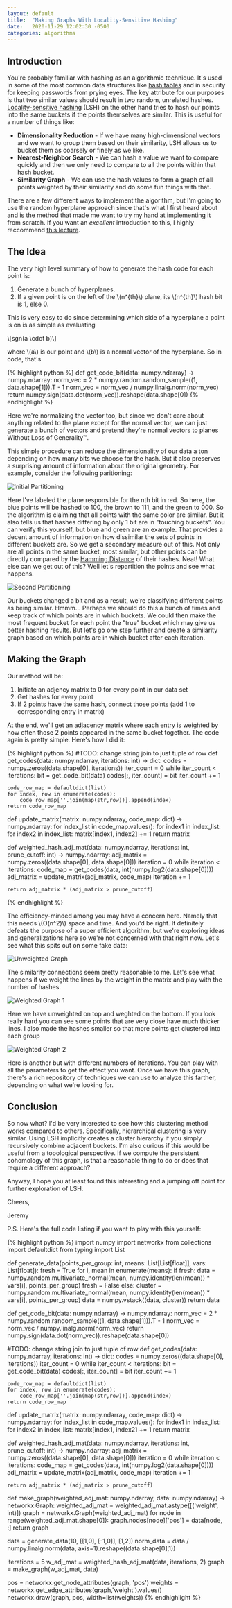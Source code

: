 ```yaml
---
layout: default
title:  "Making Graphs With Locality-Sensitive Hashing"
date:   2020-11-29 12:02:30 -0500
categories: algorithms
---
```


## Introduction
You're probably familiar with hashing as an algorithmic technique. It's used in some of the most common data structures like [hash tables](https://en.wikipedia.org/wiki/Hash_table) and in security for keeping passwords from prying eyes. The key attribute for our purposes is that two similar values should result in two random, unrelated hashes. [Locality-sensitive hashing](https://en.wikipedia.org/wiki/Locality-sensitive_hashing) (LSH) on the other hand tries to hash our points into the same buckets if the points themselves are similar. This is useful for a number of things like:

- **Dimensionality Reduction** - If we have many high-dimensional vectors and we want to group them based on their similarity, LSH allows us to bucket them as coarsely or finely as we like.
- **Nearest-Neighbor Search** - We can hash a value we want to compare quickly and then we only need to compare to all the points within that hash bucket.
- **Similarity Graph** - We can use the hash values to form a graph of all points weighted by their similarity and do some fun things with that. 

There are a few different ways to implement the algorithm, but I'm going to use the random hyperplane approach since that's what I first heard about and is the method that made me want to try my hand at implementing it from scratch. If you want an *excellent* introduction to this, I highly reccommend [this lecture](https://www.youtube.com/watch?v=Arni-zkqMBA).

## The Idea
The very high level summary of how to generate the hash code for each point is:
1. Generate a bunch of hyperplanes. 
2. If a given point is on the left of the \\(n^{th}\\) plane, its \\(n^{th}\\) hash bit is 1, else 0. 

This is very easy to do since determining which side of a hyperplane a point is on is as simple as evaluating

\\[sgn(a \cdot b)\\]

where \\(a\\) is our point and \\(b\\) is a normal vector of the hyperplane. So in code, that's

{% highlight python %}
def get_code_bit(data: numpy.ndarray) -> numpy.ndarray:
    norm_vec = 2 * numpy.random.random_sample((1, data.shape[1])).T - 1
    norm_vec = norm_vec / numpy.linalg.norm(norm_vec)
    return numpy.sign(data.dot(norm_vec)).reshape(data.shape[0])
{% endhighlight %}

Here we're normalizing the vector too, but since we don't care about anything related to the plane except for the normal vector, we can just generate a bunch of vectors and pretend they're normal vectors to planes Without Loss of Generality™. 

This simple procedure can reduce the dimensionality of our data a ton depending on how many bits we choose for the hash. But it also preserves a surprising amount of information about the original geometry. For example, consider the following paritioning:

![Initial Partitioning](/assets/img/hash1.png)

Here I've labeled the plane responsible for the nth bit in red. So here, the blue points will be hashed to 100, the brown to 111, and the green to 000. So the algorithm is claiming that all points with the same color are similar. But it also tells us that hashes differing by only 1 bit are in "touching buckets". You can verify this yourself, but blue and green are an example. That provides a decent amount of information on how dissimilar the sets of points in different buckets are. So we get a secondary measure out of this. Not only are all points in the same bucket, most similar, but other points can be directly compared by the [Hamming Distance](https://en.wikipedia.org/wiki/Hamming_distance) of their hashes. Neat! What else can we get out of this? Well let's repartition the points and see what happens.

![Second Partitioning](/assets/img/hash2.png)

Our buckets changed a bit and as a result, we're classifying different points as being similar. Hmmm... Perhaps we should do this a bunch of times and keep track of which points are in which buckets. We could then make the most frequent bucket for each point the "true" bucket which may give us better hashing results. But let's go one step further and create a similarity graph based on which points are in which bucket after each iteration. 

## Making the Graph
Our method will be:
1. Initiate an adjency matrix to 0 for every point in our data set
2. Get hashes for every point
3. If 2 points have the same hash, connect those points (add 1 to corresponding entry in matrix)

At the end, we'll get an adjacency matrix where each entry is weighted by how often those 2 points appeared in the same bucket together. The code again is pretty simple. Here's how I did it:

{% highlight python %}
#TODO: change string join to just tuple of row
def get_codes(data: numpy.ndarray, iterations: int) -> dict:
    codes = numpy.zeros((data.shape[0], iterations))
    iter_count = 0
    while iter_count < iterations:
        bit = get_code_bit(data)
        codes[:, iter_count] = bit
        iter_count += 1

    code_row_map = defaultdict(list)
    for index, row in enumerate(codes):
        code_row_map[''.join(map(str,row))].append(index)
    return code_row_map


def update_matrix(matrix: numpy.ndarray, code_map: dict) -> numpy.ndarray:
    for index_list in code_map.values():
        for index1 in index_list:
            for index2 in index_list:
                matrix[index1, index2] += 1
    return matrix


def weighted_hash_adj_mat(data: numpy.ndarray, iterations: int, prune_cutoff: int) -> numpy.ndarray:
    adj_matrix = numpy.zeros((data.shape[0], data.shape[0]))
    iteration = 0
    while iteration < iterations:
        code_map = get_codes(data, int(numpy.log2(data.shape[0])))
        adj_matrix = update_matrix(adj_matrix, code_map)
        iteration += 1
    
    return adj_matrix * (adj_matrix > prune_cutoff)
{% endhighlight %}

The efficiency-minded among you may have a concern here. Namely that this needs \\(O(n^2)\\) space and time. And you'd be right. It definitely defeats the purpose of a super efficient algorithm, but we're exploring ideas and generalizations here so we're not concerned with that right now. Let's see what this spits out on some fake data:

![Unweighted Graph](/assets/img/graph1.png)

The similarity connections seem pretty reasonable to me. Let's see what happens if we weight the lines by the weight in the matrix and play with the number of hashes.

![Weighted Graph 1](/assets/img/graph2.png)

Here we have unweighted on top and weghted on the bottom. If you look really hard you can see some points that are very close have much thicker lines. I also made the hashes smaller so that more points get clustered into each group

![Weighted Graph 2](/assets/img/graph3.png)

Here is another but with different numbers of iterations. You can play with all the parameters to get the effect you want. Once we have this graph, there's a rich repository of techniques we can use to analyze this farther, depending on what we're looking for. 

## Conclusion
So now what? I'd be very interested to see how this clustering method works compared to others. Specifically, hierarchical clustering is very similar. Using LSH implicitly creates a cluster hierarchy if you simply recursively combine adjacent buckets. I'm also curious if this would be useful from a topological perspective. If we compute the persistent cohomology of this graph, is that a reasonable thing to do or does that require a different approach?

Anyway, I hope you at least found this interesting and a jumping off point for further exploration of LSH. 

Cheers,

Jeremy

P.S. Here's the full code listing if you want to play with this yourself:

{% highlight python %}
import numpy
import networkx
from collections import defaultdict
from typing import List

def generate_data(points_per_group: int, means: List[List[float]], vars: List[float]):
    fresh = True
    for i, mean in enumerate(means):
        if fresh:
            data = numpy.random.multivariate_normal(mean, numpy.identity(len(mean)) * vars[i], points_per_group)
            fresh = False
        else:
            cluster = numpy.random.multivariate_normal(mean, numpy.identity(len(mean)) * vars[i], points_per_group)
            data = numpy.vstack((data, cluster))
    return data

def get_code_bit(data: numpy.ndarray) -> numpy.ndarray:
    norm_vec = 2 * numpy.random.random_sample((1, data.shape[1])).T - 1
    norm_vec = norm_vec / numpy.linalg.norm(norm_vec)
    return numpy.sign(data.dot(norm_vec)).reshape(data.shape[0])


#TODO: change string join to just tuple of row
def get_codes(data: numpy.ndarray, iterations: int) -> dict:
    codes = numpy.zeros((data.shape[0], iterations))
    iter_count = 0
    while iter_count < iterations:
        bit = get_code_bit(data)
        codes[:, iter_count] = bit
        iter_count += 1

    code_row_map = defaultdict(list)
    for index, row in enumerate(codes):
        code_row_map[''.join(map(str,row))].append(index)
    return code_row_map


def update_matrix(matrix: numpy.ndarray, code_map: dict) -> numpy.ndarray:
    for index_list in code_map.values():
        for index1 in index_list:
            for index2 in index_list:
                matrix[index1, index2] += 1
    return matrix


def weighted_hash_adj_mat(data: numpy.ndarray, iterations: int, prune_cutoff: int) -> numpy.ndarray:
    adj_matrix = numpy.zeros((data.shape[0], data.shape[0]))
    iteration = 0
    while iteration < iterations:
        code_map = get_codes(data, int(numpy.log2(data.shape[0])))
        adj_matrix = update_matrix(adj_matrix, code_map)
        iteration += 1
    
    return adj_matrix * (adj_matrix > prune_cutoff)


def make_graph(weighted_adj_mat: numpy.ndarray, data: numpy.ndarray) -> networkx.Graph:
    weighted_adj_mat = weighted_adj_mat.astype([('weight', int)])
    graph = networkx.Graph(weighted_adj_mat)
    for node in range(weighted_adj_mat.shape[0]):
        graph.nodes[node]['pos'] = data[node, :]
    return graph

data = generate_data(10, [[1,0], [-1,0]], [1,2])
norm_data = data / numpy.linalg.norm(data, axis=1).reshape((data.shape[0],1))

iterations = 5
w_adj_mat = weighted_hash_adj_mat(data, iterations, 2)
graph = make_graph(w_adj_mat, data)

pos = networkx.get_node_attributes(graph, 'pos')
weights = networkx.get_edge_attributes(graph,'weight').values()
networkx.draw(graph, pos, width=list(weights))
{% endhighlight %}

<script src="https://cdnjs.cloudflare.com/ajax/libs/mathjax/2.7.7/latest.js?config=TeX-MML-AM_CHTML" type="text/javascript"></script>